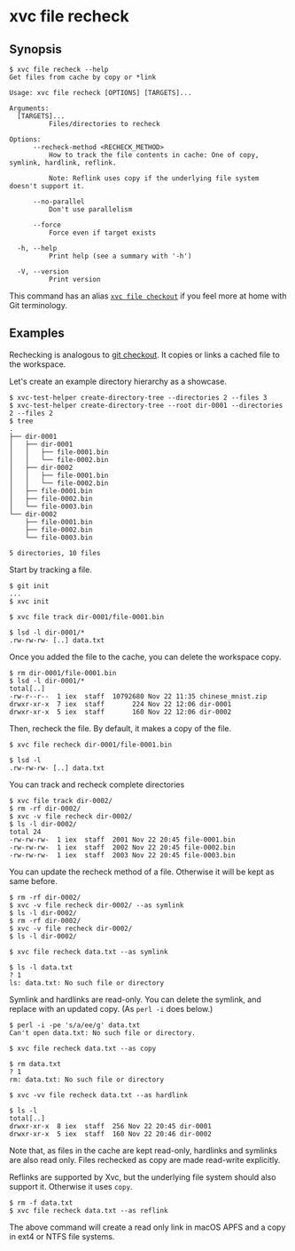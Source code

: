 # xvc file recheck

## Synopsis

```console
$ xvc file recheck --help
Get files from cache by copy or *link

Usage: xvc file recheck [OPTIONS] [TARGETS]...

Arguments:
  [TARGETS]...
          Files/directories to recheck

Options:
      --recheck-method <RECHECK_METHOD>
          How to track the file contents in cache: One of copy, symlink, hardlink, reflink.
          
          Note: Reflink uses copy if the underlying file system doesn't support it.

      --no-parallel
          Don't use parallelism

      --force
          Force even if target exists

  -h, --help
          Print help (see a summary with '-h')

  -V, --version
          Print version

```

This command has an alias [`xvc file checkout`](/ref/xvc-file-checkout.md) if you feel more at home with Git terminology.

## Examples

Rechecking is analogous to [git checkout](https://git-scm.com/docs/git-checkout).
It copies or links a cached file to the workspace.

Let's create an example directory hierarchy as a showcase. 

```console
$ xvc-test-helper create-directory-tree --directories 2 --files 3
$ xvc-test-helper create-directory-tree --root dir-0001 --directories 2 --files 2
$ tree
.
├── dir-0001
│   ├── dir-0001
│   │   ├── file-0001.bin
│   │   └── file-0002.bin
│   ├── dir-0002
│   │   ├── file-0001.bin
│   │   └── file-0002.bin
│   ├── file-0001.bin
│   ├── file-0002.bin
│   └── file-0003.bin
└── dir-0002
    ├── file-0001.bin
    ├── file-0002.bin
    └── file-0003.bin

5 directories, 10 files

```

Start by tracking a file.

```console
$ git init
...
$ xvc init

$ xvc file track dir-0001/file-0001.bin

$ lsd -l dir-0001/*
.rw-rw-rw- [..] data.txt

```

Once you added the file to the cache, you can delete the workspace copy.

```console
$ rm dir-0001/file-0001.bin
$ lsd -l dir-0001/*
total[..]
-rw-r--r--  1 iex  staff  10792680 Nov 22 11:35 chinese_mnist.zip
drwxr-xr-x  7 iex  staff       224 Nov 22 12:06 dir-0001
drwxr-xr-x  5 iex  staff       160 Nov 22 12:06 dir-0002

```

Then, recheck the file. By default, it makes a copy of the file.

```console
$ xvc file recheck dir-0001/file-0001.bin

$ lsd -l
.rw-rw-rw- [..] data.txt

```

You can track and recheck complete directories

```console
$ xvc file track dir-0002/
$ rm -rf dir-0002/
$ xvc -v file recheck dir-0002/
$ ls -l dir-0002/
total 24
-rw-rw-rw-  1 iex  staff  2001 Nov 22 20:45 file-0001.bin
-rw-rw-rw-  1 iex  staff  2002 Nov 22 20:45 file-0002.bin
-rw-rw-rw-  1 iex  staff  2003 Nov 22 20:45 file-0003.bin

```

You can update the recheck method of a file. Otherwise it will be kept as same before.

```console
$ rm -rf dir-0002/
$ xvc -v file recheck dir-0002/ --as symlink
$ ls -l dir-0002/
$ rm -rf dir-0002/
$ xvc -v file recheck dir-0002/ 
$ ls -l dir-0002/
```



```console
$ xvc file recheck data.txt --as symlink

$ ls -l data.txt
? 1
ls: data.txt: No such file or directory

```

Symlink and hardlinks are read-only.
You can delete the symlink, and replace with an updated copy.
(As `perl -i` does below.)

```console
$ perl -i -pe 's/a/ee/g' data.txt
Can't open data.txt: No such file or directory.

$ xvc file recheck data.txt --as copy

$ rm data.txt
? 1
rm: data.txt: No such file or directory

```

```console
$ xvc -vv file recheck data.txt --as hardlink

$ ls -l
total[..]
drwxr-xr-x  8 iex  staff  256 Nov 22 20:45 dir-0001
drwxr-xr-x  5 iex  staff  160 Nov 22 20:46 dir-0002

```

Note that, as files in the cache are kept read-only, hardlinks and symlinks are also read only. Files rechecked as copy are made read-write explicitly.

Reflinks are supported by Xvc, but the underlying file system should also support it.
Otherwise it uses `copy`.

```console
$ rm -f data.txt
$ xvc file recheck data.txt --as reflink

```

The above command will create a read only link in macOS APFS and a copy in ext4 or NTFS file systems.


